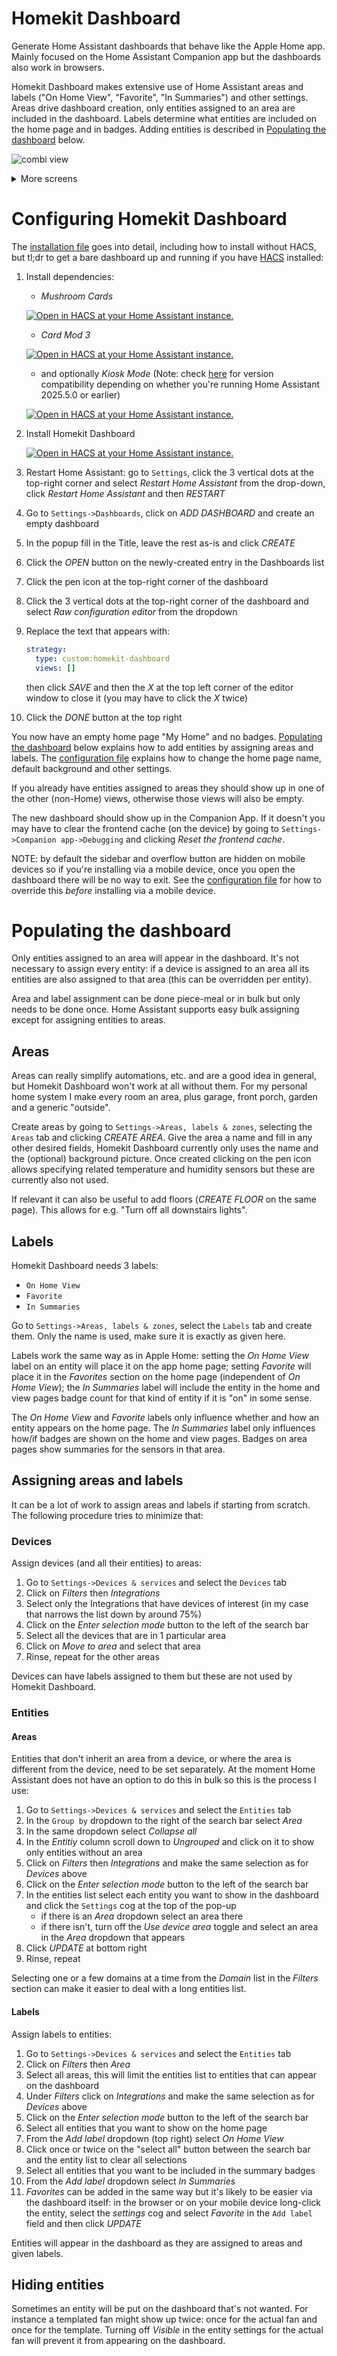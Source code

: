 # Homekit Dashboard

Generate Home Assistant dashboards that behave like the Apple Home app.
Mainly focused on the Home Assistant Companion app but the dashboards also work in browsers.

Homekit Dashboard makes extensive use of Home Assistant areas and labels ("On Home View", "Favorite", "In Summaries") and other settings.
Areas drive dashboard creation, only entities assigned to an area are included in the dashboard.
Labels determine what entities are included on the home page and in badges.
Adding entities is described in [Populating the dashboard](#populating-the-dashboard) below.

![combi view](docs/combi.jpg)

<details>
  <summary>More screens</summary>

  ![combi view 2](docs/combi2.jpg)
</details>

# Configuring Homekit Dashboard

The [installation file][installationUrl] goes into detail, including how to install without HACS, but tl;dr to get a bare dashboard up and running if you have [HACS][hacsInstallUrl] installed:

1. Install dependencies:
    - _Mushroom Cards_

    [![Open in HACS at your Home Assistant instance.][hacsBadge]][mushroomCardsHacs]

    - _Card Mod 3_
  
    [![Open in HACS at your Home Assistant instance.][hacsBadge]][cardModHacs]

    - and optionally _Kiosk Mode_ (Note: check [here][kioskModeVersion] for version compatibility depending on whether you're running Home Assistant 2025.5.0 or earlier)
  
    [![Open in HACS at your Home Assistant instance.][hacsBadge]][kioskModeHacs]

1. Install Homekit Dashboard

    [![Open in HACS at your Home Assistant instance.][hacsBadge]][homekitDashboardHacs]

1. Restart Home Assistant: go to `Settings`, click the 3 vertical dots at the top-right corner and select _Restart Home Assistant_ from the drop-down, click _Restart Home Assistant_ and then _RESTART_

1. Go to `Settings->Dashboards`, click on _ADD DASHBOARD_ and create an empty dashboard

1. In the popup fill in the Title, leave the rest as-is and click _CREATE_

1. Click the _OPEN_ button on the newly-created entry in the Dashboards list

1. Click the pen icon at the top-right corner of the dashboard

1. Click the 3 vertical dots at the top-right corner of the dashboard and select _Raw configuration editor_ from the dropdown

1. Replace the text that appears with:
   ```yaml
   strategy:
     type: custom:homekit-dashboard
     views: []
   ```
   
   then click _SAVE_ and then the _X_ at the top left corner of the editor window to close it (you may have to click the _X_ twice)

10. Click the _DONE_ button at the top right

You now have an empty home page "My Home" and no badges.
[Populating the dashboard](#populating-the-dashboard) below explains how to add entities by assigning areas and labels.
The [configuration file][configurationUrl] explains how to change the home page name, default background and other settings.

If you already have entities assigned to areas they should show up in one of the other (non-Home) views, otherwise those views will also be empty.

The new dashboard should show up in the Companion App.
If it doesn't you may have to clear the frontend cache (on the device) by going to `Settings->Companion app->Debugging` and clicking _Reset the frontend cache_.

NOTE: by default the sidebar and overflow button are hidden on mobile devices so if you're installing via a mobile device, once you open the dashboard there will be no way to exit.
See the [configuration file][configurationUrl] for how to override this _before_ installing via a mobile device.

# Populating the dashboard
Only entities assigned to an area will appear in the dashboard.
It's not necessary to assign every entity:
if a device is assigned to an area all its entities are also assigned to that area (this can be overridden per entity).

Area and label assignment can be done piece-meal or in bulk but only needs to be done once.
Home Assistant supports easy bulk assigning except for assigning entities to areas.

## Areas
Areas can really simplify automations, etc. and are a good idea in general, but Homekit Dashboard won't work at all without them.
For my personal home system I make every room an area, plus garage, front porch, garden and a generic "outside".

Create areas by going to `Settings->Areas, labels & zones`, selecting the `Areas` tab and clicking _CREATE AREA_.
Give the area a name and fill in any other desired fields, Homekit Dashboard currently only uses the name and the (optional) background picture.
Once created clicking on the pen icon allows specifying related temperature and humidity sensors but these are currently also not used.

If relevant it can also be useful to add floors (_CREATE FLOOR_ on the same page).
This allows for e.g. "Turn off all downstairs lights".

## Labels
Homekit Dashboard needs 3 labels:
- `On Home View`
- `Favorite`
- `In Summaries`

Go to `Settings->Areas, labels & zones`, select the `Labels` tab and create them.
Only the name is used, make sure it is exactly as given here.

Labels work the same way as in Apple Home: setting the _On Home View_ label on an entity will place it on the app home page;
setting _Favorite_ will place it in the _Favorites_ section on the home page (independent of _On Home View_);
the _In Summaries_ label will include the entity in the home and view pages badge count for that kind of entity if it is "on" in some sense.

The _On Home View_ and _Favorite_ labels only influence whether and how an entity appears on the home page.
The _In Summaries_ label only influences how/if badges are shown on the home and view pages.
Badges on area pages show summaries for the sensors in that area.

## Assigning areas and labels
It can be a lot of work to assign areas and labels if starting from scratch.
The following procedure tries to minimize that:

### Devices
Assign devices (and all their entities) to areas:

1. Go to `Settings->Devices & services` and select the `Devices` tab
1. Click on _Filters_ then _Integrations_
1. Select only the Integrations that have devices of interest (in my case that narrows the list down by around 75%)
1. Click on the _Enter selection mode_ button to the left of the search bar
1. Select all the devices that are in 1 particular area
1. Click on _Move to area_ and select that area
1. Rinse, repeat for the other areas

Devices can have labels assigned to them but these are not used by Homekit Dashboard.

### Entities
#### Areas
Entities that don't inherit an area from a device, or where the area is different from the device, need to be set separately.
At the moment Home Assistant does not have an option to do this in bulk so this is the process I use:

1. Go to `Settings->Devices & services` and select the `Entities` tab
1. In the `Group by` dropdown to the right of the search bar select _Area_
1. In the same dropdown select _Collapse all_
1. In the _Entitiy_ column scroll down to _Ungrouped_ and click on it to show only entities without an area
1. Click on _Filters_ then _Integrations_ and make the same selection as for _Devices_ above
1. Click on the _Enter selection mode_ button to the left of the search bar
1. In the entities list select each entity you want to show in the dashboard and click the `Settings` cog at the top of the pop-up
    - if there is an _Area_ dropdown select an area there
    - if there isn't, turn off the _Use device area_ toggle and select an area in the _Area_ dropdown that appears
1. Click _UPDATE_ at bottom right
1. Rinse, repeat

Selecting one or a few domains at a time from the _Domain_ list in the _Filters_ section can make it easier to deal with a long entities list.

#### Labels
Assign labels to entities:

1. Go to `Settings->Devices & services` and select the `Entities` tab
1. Click on _Filters_ then _Area_
1. Select all areas, this will limit the entities list to entities that can appear on the dashboard
1. Under _Filters_ click on _Integrations_ and make the same selection as for _Devices_ above
1. Click on the _Enter selection mode_ button to the left of the search bar
1. Select all entities that you want to show on the home page
1. From the _Add label_ dropdown (top right) select _On Home View_
1. Click once or twice on the "select all" button between the search bar and the entity list to clear all selections
1. Select all entities that you want to be included in the summary badges
1. From the _Add label_ dropdown select _In Summaries_
1. _Favorites_ can be added in the same way but it's likely to be easier via the dashboard itself: in the browser or on your mobile device long-click the entity, select the _settings_ cog and select _Favorite_ in the `Add label` field and then click _UPDATE_

Entities will appear in the dashboard as they are assigned to areas and given labels.

## Hiding entities
Sometimes an entity will be put on the dashboard that's not wanted.
For instance a templated fan might show up twice: once for the actual fan and once for the template.
Turning off _Visible_ in the entity settings for the actual fan will prevent it from appearing on the dashboard.

[hacsBadge]: https://my.home-assistant.io/badges/hacs_repository.svg

[releaseBadge]: https://img.shields.io/github/v/tag/digilive/mushroom-strategy?filter=v2.3.2&label=Release

[sponsorBadge]: https://img.shields.io/badge/Sponsor_him-%E2%9D%A4-%23db61a2.svg?&logo=github&color=%23fe8e86

<!-- Repository References -->

[repositoryUrl]: https://github.com/hwhesselink/homekit-dashboard
[issuesUrl]: https://github.com/hwhesselink/homekit-dashboard/issues
[discussionsUrl]: https://github.com/hwhesselink/homekit-dashboard/discussions
[wikiUrl]: https://github.com/hwhesselink/homekit-dashboard/wiki
[installationUrl]: INSTALLATION.md
[configurationUrl]: CONFIGURATION.md
[homekitDashboardHacs]: https://my.home-assistant.io/redirect/hacs_repository/?owner=hwhesselink&repository=homekit-dashboard&category=plugin

[mushroomCards]: https://github.com/piitaya/lovelace-mushroom
[mushroomCardsHacs]: https://my.home-assistant.io/redirect/hacs_repository/?owner=piitaya&repository=lovelace-mushroom
[cardMod]: https://github.com/thomasloven/lovelace-card-mod
[cardModHacs]: https://my.home-assistant.io/redirect/hacs_repository/?owner=thomasloven&repository=lovelace-card-mod
[kioskMode]: https://github.com/NemesisRE/kiosk-mode
[kioskModeHacs]: https://my.home-assistant.io/redirect/hacs_repository/?owner=NemesisRE&repository=kiosk-mode
[kioskModeVersion]: https://github.com/NemesisRE/kiosk-mode#installation

<!-- Other References -->

[hacsUrl]: https://hacs.xyz
[hacsInstallUrl]: https://www.hacs.xyz/docs/use

[miniGraphUrl]: https://github.com/kalkih/mini-graph-card

